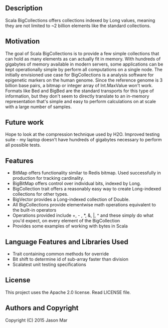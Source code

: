 ## Description

Scala BigCollections offers collections indexed by Long values, meaning they are not limited to ~2 billion elements like the standard collections.

## Motivation

The goal of Scala BigCollections is to provide a few simple collections that can hold as many elements as can actually fit in memory.
With hundreds of gigabytes of memory available in modern servers, some applications can be kept operationally simple by perform all computations on a single node.
The initially envisioned use case for BigCollections is a analysis software for epigenetic markers on the human genome.
Since the reference genome is 3 billion base pairs, a bitmap or integer array of Int.MaxValue won't work.
Formats like Bed and BigBed are the standard transports for this type of information, but they don't seem to directly translate to an in-memory representation that's simple and easy to perform calculations on at scale with a large number of samples.

## Future work

Hope to look at the compression technique used by H2O.
Improved testing suite - my laptop doesn't have hundreds of gigabytes necessary to perform all possible tests.

## Features

  * BitMap offers functionality similar to Redis bitmap. Used successfully in production for tracking cardinality.
  * BigBitMap offers control over individual bits, indexed by Long.
  * BigCollection trait offers a reasonably easy way to create Long-indexed collections for other types.
  * BigVector provides a Long-indexed collection of Double.
  * All BigCollections provide elementwise math operations equivalent to the built-in operators
  * Operations provided include +, - , *, &, |, ^ and these simply do what you'd expect, on every element of the BigCollection
  * Provides some examples of working with bytes in Scala

## Language Features and Libraries Used

  * Trait containing common methods for override
  * Bit shift to determine id of sub-array faster than division
  * Scalatest unit testing specifications
  
## License

This project uses the Apache 2.0 license. Read LICENSE file.

## Authors and Copyright

Copyright (C) 2015 Jason Mar
